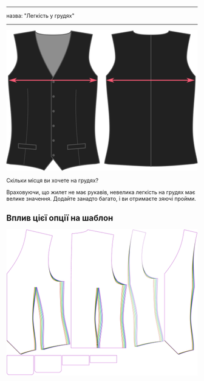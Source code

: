 - - -
назва: "Легкість у грудях"
- - -

![Легкість у грудях](chestease.svg)

Скільки місця ви хочете на грудях?

<Note>

Враховуючи, що жилет не має рукавів, невелика легкість на грудях має велике значення. Додайте занадто багато, і ви отримаєте зяючі пройми.

</Note>

## Вплив цієї опції на шаблон

![На цьому зображенні показано вплив цієї опції шляхом накладання декількох варіантів, які мають різне значення для цієї опції](wahid_chestease_sample.svg "Вплив цієї опції на шаблон")
